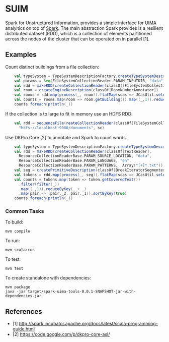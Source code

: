 # SUIM

Spark for Unstructured Information, provides a simple interface for [UIMA](http://uima.apache.org/) analyitics 
on top of [Spark](http://spark.incubator.apache.org/). 
The main abstraction Spark provides is a resilient distributed dataset (RDD), which is a collection 
of elements partitioned across the nodes of the cluster that can be operated on in parallel [1].


## Examples
Count distinct buildings from a file collection:


```scala
    val typeSystem = TypeSystemDescriptionFactory.createTypeSystemDescription()
    val params = Seq(FileSystemCollectionReader.PARAM_INPUTDIR, "data")
    val rdd = makeRDD(createCollectionReader(classOf[FileSystemCollectionReader], params: _*), sc)
    val rnum = createEngineDescription(classOf[RoomNumberAnnotator])
    val rooms = rdd.map(process(_, rnum)).flatMap(scas => JCasUtil.select(scas.jcas, classOf[RoomNumber]))
    val counts = rooms.map(room => room.getBuilding()).map((_,1)).reduceByKey(_ + _)
    counts.foreach(println(_))
```

If the collection is to large to fit in memory use an HDFS RDD:

```scala
    val rdd = sequenceFile(reateCollectionReader(classOf[FileSystemCollectionReader], params: _*),
      "hdfs://localhost:9000/documents", sc)
```

Use DKPro Core [2] to annotate and Spark to count words.

```scala
    val typeSystem = TypeSystemDescriptionFactory.createTypeSystemDescription()
    val rdd = makeRDD(createCollectionReader(classOf[TextReader],
      ResourceCollectionReaderBase.PARAM_SOURCE_LOCATION, "data",
      ResourceCollectionReaderBase.PARAM_LANGUAGE, "en",
      ResourceCollectionReaderBase.PARAM_PATTERNS,  Array("[+]*.txt")), sc)
    val seg = createPrimitiveDescription(classOf[BreakIteratorSegmenter])
    val tokens = rdd.map(process(_, seg)).flatMap(scas => JCasUtil.select(scas.jcas, classOf[Token]))
    val counts = tokens.map(token => token.getCoveredText())
      .filter(filter(_))
      .map((_,1)).reduceByKey(_ + _)
      .map(pair => (pair._2, pair._1)).sortByKey(true)
    counts.foreach(println(_))
```

### Common Tasks

To build:

    mvn compile

To run:

    mvn scala:run

To test:

    mvn test

To create standalone with dependencies:

    mvn package
    java -jar target/spark-uima-tools-0.0.1-SNAPSHOT-jar-with-dependencies.jar

## References
* [1] http://spark.incubator.apache.org/docs/latest/scala-programming-guide.html
* [2] https://code.google.com/p/dkpro-core-asl/
